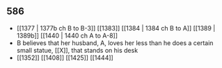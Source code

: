 ## 586
- [[1377 | 1377b ch B to B-3]] [[1383]] [[1384 | 1384 ch B to A]] [[1389 | 1389b]] [[1440 | 1440 ch A to A-8]] 
- B believes that her husband, A, loves her less than he does a certain small statue, [[X]], that stands on his desk
- [[1352]] [[1408]] [[1425]] [[1444]] 


